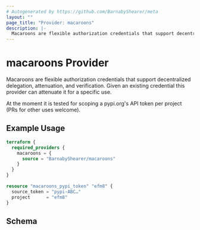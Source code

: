 ```yaml
---
# Autogenerated by https://github.com/BarnabyShearer/meta
layout: ""
page_title: "Provider: macaroons"
description: |-
  Macaroons are flexible authorization credentials that support decentralized delegation, attenuation, and verification. Given an existing credential this provider can attenuate it for a specific use.
---
```


# macaroons Provider

Macaroons are flexible authorization credentials that support decentralized delegation, attenuation, and verification. Given an existing credential this provider can attenuate it for a specific use.

At the moment it is tested for scoping a pypi.org's API token per project (PRs for other uses welcome).


## Example Usage

```terraform
terraform {
  required_providers {
    macaroons = {
      source = "BarnabyShearer/macaroons"
    }
  }
}
 
resource "macaroons_pypi_token" "efm8" {
  source_token = "pypi-ABC…"
  project      = "efm8"
}
```

<!-- schema generated by tfplugindocs -->
## Schema
